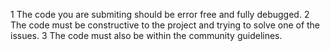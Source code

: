1 The code you are submiting should be error free and fully debugged.
2 The code must be constructive to the project and trying to solve one of the issues.
3 The code must also be within the community guidelines.
